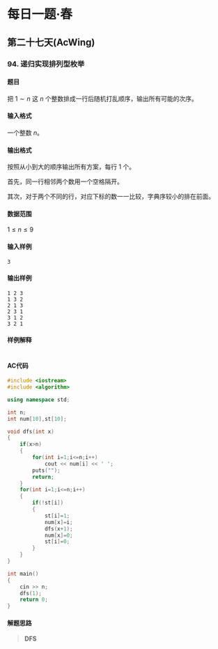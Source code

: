 # 每日一题·春

## 第二十七天(AcWing)

### 94. 递归实现排列型枚举

#### 题目

把 $1∼n$ 这 $n$ 个整数排成一行后随机打乱顺序，输出所有可能的次序。

#### 输入格式

一个整数 $n$。

#### 输出格式

按照从小到大的顺序输出所有方案，每行 $1$ 个。

首先，同一行相邻两个数用一个空格隔开。

其次，对于两个不同的行，对应下标的数一一比较，字典序较小的排在前面。

#### 数据范围

$1≤n≤9$

#### 输入样例

```
3
```

#### 输出样例

```
1 2 3
1 3 2
2 1 3
2 3 1
3 1 2
3 2 1
```

#### 样例解释

```

```

#### AC代码

```c++
#include <iostream>
#include <algorithm>

using namespace std;

int n;
int num[10],st[10];

void dfs(int x)
{
    if(x>n)
    {
        for(int i=1;i<=n;i++)
            cout << num[i] << ' ';
        puts("");
        return;
    }
    for(int i=1;i<=n;i++)
    {
        if(!st[i])
        {
            st[i]=1;
            num[x]=i;
            dfs(x+1);
            num[x]=0;
            st[i]=0;
        }
    }
}

int main()
{
    cin >> n;
    dfs(1);
    return 0;
}
```

#### 解题思路

> **DFS**

>